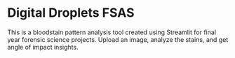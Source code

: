 # Digital Droplets FSAS

This is a bloodstain pattern analysis tool created using Streamlit for final year forensic science projects. Upload an image, analyze the stains, and get angle of impact insights.
